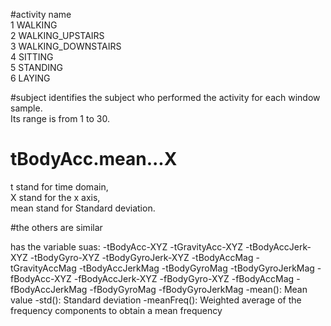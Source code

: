 #activity name  
1 WALKING      
2 WALKING_UPSTAIRS     
3 WALKING_DOWNSTAIRS     
4 SITTING    
5 STANDING    
6 LAYING     

#subject
identifies the subject who performed the activity for each window sample.    
Its range is from 1 to 30. 


#  tBodyAcc.mean...X
t stand for time domain,   
X stand for  the x axis,   
mean stand for Standard deviation.

#the others are similar

has the variable suas:
-tBodyAcc-XYZ
-tGravityAcc-XYZ
-tBodyAccJerk-XYZ
-tBodyGyro-XYZ
-tBodyGyroJerk-XYZ
-tBodyAccMag
-tGravityAccMag
-tBodyAccJerkMag
-tBodyGyroMag
-tBodyGyroJerkMag
-fBodyAcc-XYZ
-fBodyAccJerk-XYZ
-fBodyGyro-XYZ
-fBodyAccMag
-fBodyAccJerkMag
-fBodyGyroMag
-fBodyGyroJerkMag
-mean(): Mean value
-std(): Standard deviation
-meanFreq(): Weighted average of the frequency components to obtain a mean frequency





